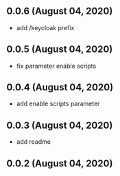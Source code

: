 ## 0.0.6 (August 04, 2020)
  - add /keycloak prefix

## 0.0.5 (August 04, 2020)
  - fix parameter enable scripts

## 0.0.4 (August 04, 2020)
  - add enable scripts parameter

## 0.0.3 (August 04, 2020)
  - add readme

## 0.0.2 (August 04, 2020)


